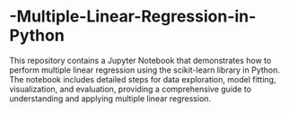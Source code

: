 # -Multiple-Linear-Regression-in-Python
This repository contains a Jupyter Notebook that demonstrates how to perform multiple linear regression using the scikit-learn library in Python. The notebook includes detailed steps for data exploration, model fitting, visualization, and evaluation, providing a comprehensive guide to understanding and applying multiple linear regression.
